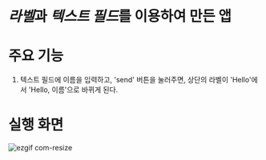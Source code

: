 # ***라벨***과 ***텍스트 필드***를 이용하여 만든 앱

# 주요 기능
1. 텍스트 필드에 이름을 입력하고, 'send' 버튼을 눌러주면, 상단의 라벨이 'Hello'에서 'Hello, 이름'으로 바뀌게 된다.

# 실행 화면

![ezgif com-resize](https://github.com/taeyoonL/xcode_test_1/assets/132141316/ba9c7529-1ff7-4c05-b0d2-db33785cfa5b)
